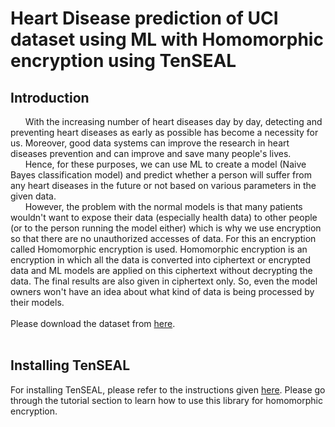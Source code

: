 # Heart Disease prediction of UCI dataset using ML with Homomorphic encryption using TenSEAL

## Introduction
&nbsp;&nbsp;&nbsp;&nbsp;&nbsp;&nbsp;With the increasing number of heart diseases day by day, detecting and preventing heart diseases as early as possible has become a necessity for us. Moreover, good data systems can improve the research in heart diseases prevention and can improve and save many people's lives. <br />
&nbsp;&nbsp;&nbsp;&nbsp;&nbsp;&nbsp;Hence, for these purposes, we can use ML to create a model (Naive Bayes classification model) and predict whether a person will suffer from any heart diseases in the future or not based on various parameters in the given data. <br />
&nbsp;&nbsp;&nbsp;&nbsp;&nbsp;&nbsp;However, the problem with the normal models is that many patients wouldn't want to expose their data (especially health data) to other people (or to the person running the model either) which is why we use encryption so that there are no unauthorized accesses of data. For this an encryption called Homomorphic encryption is used. Homomorphic encryption is an encryption in which all the data is converted into ciphertext or encrypted data and ML models are applied on this ciphertext without decrypting the data. The final results are also given in ciphertext only. So, even the model owners won't have an idea about what kind of data is being processed by their models.<br /> <br />
Please download the dataset from [here](https://www.kaggle.com/johnsmith88/heart-disease-dataset). <br/> <br/>

## Installing TenSEAL
For installing TenSEAL, please refer to the instructions given [here](https://github.com/OpenMined/TenSEAL/blob/main/README.md). Please go through the tutorial section to learn how to use this library for homomorphic encryption. 